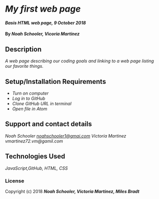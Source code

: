 # _My first web page_

#### _Basis HTML web page, 9 October 2018_

#### By _**Noah Schooler, Vicoria Martinez**_

## Description

_A web page describing our coding goals and linking to a web page listing our favorite things._

## Setup/Installation Requirements

* _Turn on computer_
* _Log in to GitHub_
* _Clone GitHub URL in terminal_
* _Open file in Atom_

## Support and contact details
_Noah Schooler noahschooler1@gmai.com Victoria Martinez vmartinez72.vm@gamil.com_

## Technologies Used
_JavaScript,GitHub, HTML, CSS_

### License
Copyright (c) 2018 **_Noah Schooler, Victoria Martinez, Miles Bradt_**
